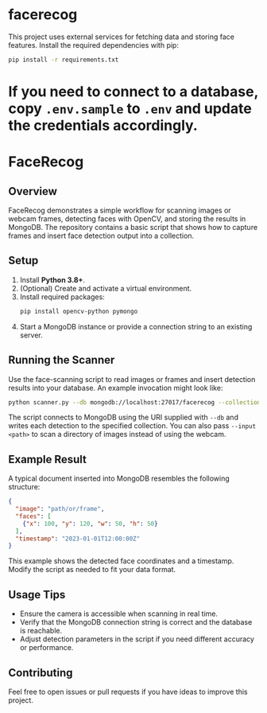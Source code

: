 # facerecog

This project uses external services for fetching data and storing face features. Install the required dependencies with pip:

```bash
pip install -r requirements.txt
```

If you need to connect to a database, copy `.env.sample` to `.env` and update the credentials accordingly.
=======
# FaceRecog

## Overview

FaceRecog demonstrates a simple workflow for scanning images or webcam frames, detecting faces with OpenCV, and storing the results in MongoDB. The repository contains a basic script that shows how to capture frames and insert face detection output into a collection.

## Setup

1. Install **Python 3.8+**.
2. (Optional) Create and activate a virtual environment.
3. Install required packages:
   ```bash
   pip install opencv-python pymongo
   ```
4. Start a MongoDB instance or provide a connection string to an existing server.

## Running the Scanner

Use the face-scanning script to read images or frames and insert detection results into your database. An example invocation might look like:

```bash
python scanner.py --db mongodb://localhost:27017/facerecog --collection results
```

The script connects to MongoDB using the URI supplied with `--db` and writes each detection to the specified collection. You can also pass `--input <path>` to scan a directory of images instead of using the webcam.

## Example Result

A typical document inserted into MongoDB resembles the following structure:

```json
{
  "image": "path/or/frame",
  "faces": [
    {"x": 100, "y": 120, "w": 50, "h": 50}
  ],
  "timestamp": "2023-01-01T12:00:00Z"
}
```

This example shows the detected face coordinates and a timestamp. Modify the script as needed to fit your data format.

## Usage Tips

- Ensure the camera is accessible when scanning in real time.
- Verify that the MongoDB connection string is correct and the database is reachable.
- Adjust detection parameters in the script if you need different accuracy or performance.

## Contributing

Feel free to open issues or pull requests if you have ideas to improve this project.

